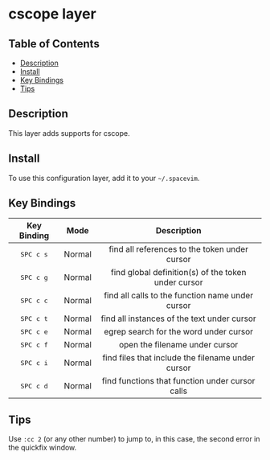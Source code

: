 # cscope layer

## Table of Contents

<!-- vim-markdown-toc GFM -->

* [Description](#description)
* [Install](#install)
* [Key Bindings](#key-bindings)
* [Tips](#tips)

<!-- vim-markdown-toc -->

## Description

This layer adds supports for cscope.

## Install

To use this configuration layer, add it to your `~/.spacevim`.

## Key Bindings

Key Binding        | Mode   | Description
:---:              | :---:  | :---:
<kbd>SPC c s</kbd> | Normal | find all references to the token under cursor
<kbd>SPC c g</kbd> | Normal | find global definition(s) of the token under cursor
<kbd>SPC c c</kbd> | Normal | find all calls to the function name under cursor
<kbd>SPC c t</kbd> | Normal | find all instances of the text under cursor
<kbd>SPC c e</kbd> | Normal | egrep search for the word under cursor
<kbd>SPC c f</kbd> | Normal | open the filename under cursor
<kbd>SPC c i</kbd> | Normal | find files that include the filename under cursor
<kbd>SPC c d</kbd> | Normal | find functions that function under cursor calls

## Tips

Use `:cc 2` (or any other number) to jump to, in this case, the second error in the quickfix window.
